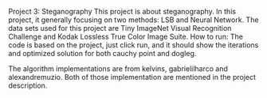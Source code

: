 Project 3: Steganography
This project is about steganography. In this project, it generally focusing on two methods:
LSB and Neural Network. The data sets used for this project are Tiny ImageNet Visual
Recognition Challenge and Kodak Lossless True Color Image Suite.
How to run:  The code is based on the project, just click run, and it should show 
the iterations and optimized solution for both cauchy point and dogleg.

The algorithm implementations are from kelvins, gabrielilharco and
alexandremuzio. Both of those implementation are mentioned in the project description.